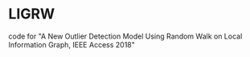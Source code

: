 # LIGRW
code for "A New Outlier Detection Model Using Random Walk on Local Information Graph, IEEE Access 2018"
